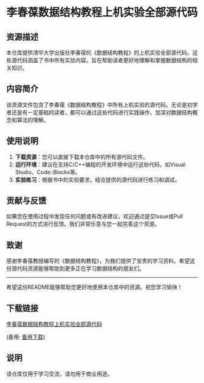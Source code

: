 # 李春葆数据结构教程上机实验全部源代码

## 资源描述

本仓库提供清华大学出版社李春葆的《数据结构教程》的上机实验全部源代码。这些源代码涵盖了书中所有实验内容，旨在帮助读者更好地理解和掌握数据结构的相关知识。

## 内容简介

该资源文件包含了李春葆《数据结构教程》中所有上机实验的源代码。无论是初学者还是有一定基础的读者，都可以通过这些代码进行实践操作，加深对数据结构概念和算法的理解。

## 使用说明

1. **下载资源**：您可以直接下载本仓库中的所有源代码文件。
2. **运行环境**：建议在支持C/C++编程的开发环境中运行这些代码，如Visual Studio、Code::Blocks等。
3. **实验练习**：根据书中的实验要求，结合提供的源代码进行练习和调试。

## 贡献与反馈

如果您在使用过程中发现任何问题或有改进建议，欢迎通过提交Issue或Pull Request的方式进行反馈。我们非常乐意与您一起完善这个资源。

## 致谢

感谢李春葆教授编写的《数据结构教程》，为我们提供了宝贵的学习资料。希望这份源代码资源能够帮助到更多正在学习数据结构的朋友们。

---

希望这份README能够帮助您更好地使用本仓库中的资源。祝您学习愉快！

## 下载链接
[李春葆数据结构教程上机实验全部源代码](https://pan.quark.cn/s/7e512108c6f7) 

(备用: [备用下载](https://pan.baidu.com/s/1_1TWjy0CET68ysK2y2Y-7w?pwd=1234))

## 说明

该仓库仅用于学习交流，请勿用于商业用途。
